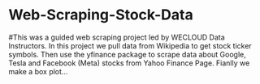 # Web-Scraping-Stock-Data
#This was a guided web scraping project led by WECLOUD Data Instructors. In this  project we pull data from Wikipedia to get stock ticker symbols. Then use the yfinance package to scrape data about Google, Tesla and Facebook (Meta) stocks from Yahoo Finance Page. Fianlly we make a box plot...
